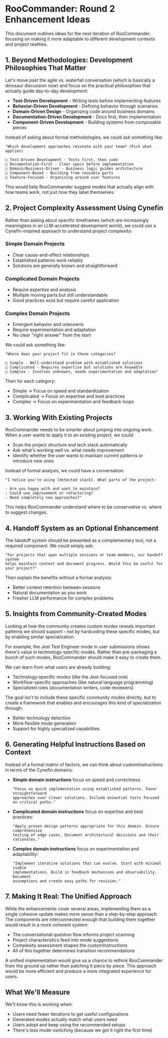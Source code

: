# RooCommander: Round 2 Enhancement Ideas

This document outlines ideas for the next iteration of RooCommander, focusing on making it more adaptable to different development contexts and project realities.

## 1. Beyond Methodologies: Development Philosophies That Matter

Let's move past the agile vs. waterfall conversation (which is basically a dinosaur discussion now) and focus on the practical philosophies that actually guide day-to-day development:

- **Test-Driven Development** - Writing tests before implementing features
- **Behavior-Driven Development** - Defining behavior through scenarios
- **Domain-Driven Design** - Organizing code around business domains
- **Documentation-Driven Development** - Docs first, then implementation
- **Component-Driven Development** - Building systems from composable pieces

Instead of asking about formal methodologies, we could ask something like:

```
"Which development approaches resonate with your team? (Pick what applies)

□ Test-Driven Development - Tests first, then code
□ Documentation-First - Clear specs before implementation 
□ Domain/Business-Driven - Business logic guides architecture
□ Component-Based - Building from reusable parts
□ Feature-Focused - Organizing around user features
```

This would help RooCommander suggest modes that actually align with how teams work, not just how they label themselves.

## 2. Project Complexity Assessment Using Cynefin

Rather than asking about specific timeframes (which are increasingly meaningless in an LLM-accelerated development world), we could use a Cynefin-inspired approach to understand project complexity:

### Simple Domain Projects
- Clear cause-and-effect relationships
- Established patterns work reliably
- Solutions are generally known and straightforward

### Complicated Domain Projects
- Require expertise and analysis
- Multiple moving parts but still understandable
- Good practices exist but require careful application

### Complex Domain Projects
- Emergent behavior and unknowns
- Require experimentation and adaptation
- No clear "right answer" from the start

We could ask something like:

```
"Where does your project fit in these categories?

□ Simple - Well-understood problem with established solutions
□ Complicated - Requires expertise but solutions are knowable
□ Complex - Involves unknowns, needs experimentation and adaptation"
```

Then for each category:
- Simple → Focus on speed and standardization
- Complicated → Focus on expertise and best practices
- Complex → Focus on experimentation and feedback loops

## 3. Working With Existing Projects

RooCommander needs to be smarter about jumping into ongoing work. When a user wants to apply it to an existing project, we could:

- Scan the project structure and tech stack automatically
- Ask what's working well vs. what needs improvement
- Identify whether the user wants to maintain current patterns or introduce new ones

Instead of formal analysis, we could have a conversation:

```
"I notice you're using [detected stack]. What parts of the project:

- Are you happy with and want to maintain?
- Could use improvement or refactoring?
- Need completely new approaches?"
```

This helps RooCommander understand where to be conservative vs. where to suggest changes.

## 4. Handoff System as an Optional Enhancement

The handoff system should be presented as a complementary tool, not a required component. We could simply ask:

```
"For projects that span multiple sessions or team members, our handoff system 
helps maintain context and document progress. Would this be useful for your project?"
```

Then explain the benefits without a formal analysis:
- Better context retention between sessions
- Natural documentation as you work
- Fresher LLM performance for complex problems

## 5. Insights from Community-Created Modes

Looking at how the community creates custom modes reveals important patterns we should support - not by hardcoding these specific modes, but by enabling similar specialization.

For example, the Jest Test Engineer mode in user submissions shows there's value in technology-specific modes. Rather than pre-packaging a bunch of such modes, RooCommander should make it easy to create them.

We can learn from what users are already building:

- Technology-specific modes (like the Jest-focused one)
- Workflow-specific approaches (like natural language programming)
- Specialized roles (documentation writers, code reviewers)

The goal isn't to include these specific community modes directly, but to create a framework that enables and encourages this kind of specialization through:

- Better technology detection
- More flexible mode generation
- Support for highly specialized capabilities

## 6. Generating Helpful Instructions Based on Context

Instead of a formal matrix of factors, we can think about customInstructions in terms of the Cynefin domains:

- **Simple domain instructions** focus on speed and correctness:
  ```
  "Focus on quick implementation using established patterns. Favor straightforward 
  approaches over clever solutions. Include essential tests focused on critical paths."
  ```

- **Complicated domain instructions** focus on expertise and best practices:
  ```
  "Apply proven design patterns appropriate for this domain. Ensure comprehensive
  testing of edge cases. Document architectural decisions and their rationales."
  ```

- **Complex domain instructions** focus on experimentation and adaptability:
  ```
  "Implement iterative solutions that can evolve. Start with minimal viable 
  implementations. Build in feedback mechanisms and observability. Document
  assumptions and create easy paths for revision."
  ```

## 7. Making It Real: The Unified Approach

While the enhancements cover several areas, implementing them as a single cohesive update makes more sense than a step-by-step approach. The components are interconnected enough that building them together would result in a more coherent system:

- The conversational question flow informs project scanning
- Project characteristics feed into mode suggestions
- Complexity assessment shapes the customInstructions
- All of this together determines transition recommendations

A unified implementation would give us a chance to rethink RooCommander from the ground up rather than patching it piece by piece. This approach would be more efficient and produce a more integrated experience for users.

## What We'll Measure

We'll know this is working when:
- Users need fewer iterations to get useful configurations
- Generated modes actually match what users need
- Users adopt and keep using the recommended setups
- There's less mode-switching (because we got it right the first time)